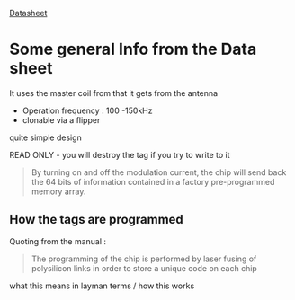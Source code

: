 [Datasheet](https://www.alldatasheet.com/html-pdf/154654/EMMICRO/EM4100/293/1/EM4100.html)

# Some general Info from the Data sheet

It uses the master coil from that it gets from the antenna 


- Operation frequency : 100 -150kHz
- clonable via a flipper

quite simple design


READ ONLY - you will destroy the tag if you try to write to it 

> By turning on and off the modulation current, the chip will send back the 64 bits of information contained in a factory pre-programmed memory array.
## How the tags are programmed 

Quoting from the manual :
> The programming of the chip is performed by laser fusing of polysilicon links in order to store a unique code on each chip

what this means in layman terms / how this works 